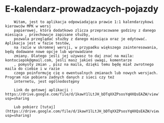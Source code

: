 ﻿# E-kalendarz-prowadzacych-pojazdy

        Witam, jest to aplikacja odpowiadająca prawie 1:1 kalendarzykowi kierowców MPK w wersj
        papierowej, która dodatkowo zlicza przepracowane godziny z danego miesiąca , przechowuje zapisane służby,
        pozwala przeglądać służby z danego miesiąca oraz je edytować. Aplikacja jest w fazie testów,
        na razie w skromnej wersji, w przypadku większego zainteresowania, będą dodawane nowe opcje lub wprowadzane
        zmiany. Dlatego jeśli jej używasz to daj znać na maila: kontociepok@gmail.com, jeśli masz jakieś uwagi, komentarze
        , pomysły zmian , pisz na maila, dzięki temu będę miał zwrotnego maila do ciebie i w razie
        czego poinformuję cię o ewentualnych zmianach lub nowych wersjach. Program nie pobiera żadnych danych z sieci czy też
        internetu, jest ogólnodostępny
        
        Link do gotowej aplikacji : https://drive.google.com/file/d/1kawY1lLtJH_bDTqXXZPsosYqHXQsEAZW/view?usp=sharing
        
        Lub pobierz [tutaj](https://drive.google.com/file/d/1kawY1lLtJH_bDTqXXZPsosYqHXQsEAZW/view?usp=sharing)

